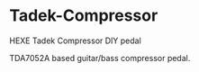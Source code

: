 Tadek-Compressor
================

HEXE Tadek Compressor DIY pedal

TDA7052A based guitar/bass compressor pedal.
